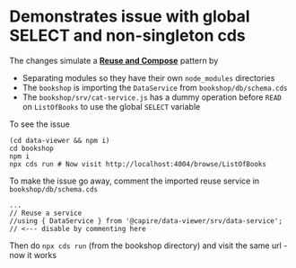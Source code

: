 # Demonstrates issue with global SELECT and non-singleton cds

The changes simulate a [**Reuse and Compose**](https://cap.cloud.sap/docs/guides/extensibility/composition) pattern by
* Separating modules so they have their own `node_modules` directories
* The `bookshop` is importing the `DataService` from `bookshop/db/schema.cds`
* The `bookshop/srv/cat-service.js` has a dummy operation before `READ` on `ListOfBooks` to use the global `SELECT` variable

To see the issue
```
(cd data-viewer && npm i)
cd bookshop
npm i
npx cds run # Now visit http://localhost:4004/browse/ListOfBooks
```

To make the issue go away, comment the imported reuse service in `bookshop/db/schema.cds`
```
...
// Reuse a service
//using { DataService } from '@capire/data-viewer/srv/data-service'; // <--- disable by commenting here
```

Then do `npx cds run` (from the bookshop directory) and visit the same url - now it works
